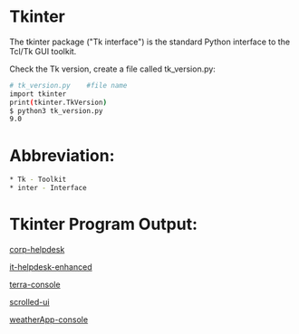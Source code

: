 # Tkinter
  The tkinter package ("Tk interface") is the standard Python interface to the Tcl/Tk GUI toolkit.
  
  Check the Tk version, create a file called tk_version.py:
  
  ```bash
  # tk_version.py    #file name
  import tkinter
  print(tkinter.TkVersion)
  $ python3 tk_version.py 
  9.0
  ```
# Abbreviation:

  ```bash
  * Tk - Toolkit
  * inter - Interface
  ```

# Tkinter Program Output:

[corp-helpdesk](https://github.com/thangacodes/python-scripts/blob/main/tkinter/outputs/itbot_console.png)

[it-helpdesk-enhanced](https://github.com/thangacodes/python-scripts/blob/main/tkinter/outputs/enhanced_ithelpdesk.png)

[terra-console](https://github.com/thangacodes/python-scripts/blob/main/tkinter/outputs/console.png)

[scrolled-ui](https://github.com/thangacodes/python-scripts/blob/main/tkinter/outputs/scrolled_down_ui.png)

[weatherApp-console](https://github.com/thangacodes/python-workouts/blob/main/tkinter/outputs/weather_output.png)


